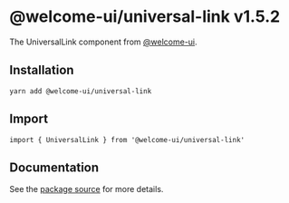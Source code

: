 # @welcome-ui/universal-link v1.5.2

The UniversalLink component from [@welcome-ui](http://welcome-ui.com).

## Installation

    yarn add @welcome-ui/universal-link

## Import

    import { UniversalLink } from '@welcome-ui/universal-link'

## Documentation

See the [package source](https://github.com/WTTJ/welcome-ui/tree/v1.5.2/packages/UniversalLink) for more details.
